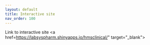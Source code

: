 ```yaml
---
layout: default
title: Interactive site
nav_order: 100
---
```

Link to interactive site 
<a href=https://labsyspharm.shinyapps.io/hmsclinical/" target="_blank"> </a>
